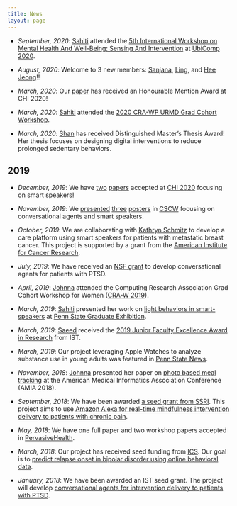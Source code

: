 ```yaml
---
title: News
layout: page
---
```


* _September, 2020_: [Sahiti](https://sahitikunchay.github.io/) attended the [5th International Workshop on Mental Health And Well-Being: Sensing And Intervention](https://ubicomp-mental-health.github.io) at [UbiComp 2020](https://ubicomp.org/ubicomp2020).

* _August, 2020_: Welcome to 3 new members: [Sanjana](https://sm7gc.github.io), [Ling](https://lingqiu3.github.io/portfolio), and [Hee Jeong](https://heejeong-han.github.io)!!

* _March, 2020_: Our [paper](https://saeedabdullah.com/files/pubs/customization-privacy-smartspeaker-CHI-2020.pdf) has received an Honourable Mention Award at CHI 2020!

* _March, 2020_: [Sahiti](https://sahitikunchay.github.io/) attended the [2020 CRA-WP URMD Grad Cohort Workshop](https://cra.org/cra-wp/grad-cohort-for-urmd/).

* _March, 2020_: [Shan](https://shanwang61.github.io/) has received Distinguished Master’s Thesis Award! Her thesis focuses on designing digital interventions to reduce prolonged sedentary behaviors.

2019
----

* _December, 2019_: We have [two](https://saeedabdullah.com/files/pubs/customization-privacy-smartspeaker-CHI-2020.pdf) [papers](https://saeedabdullah.com/files/pubs/public-speaking-smartspeaker-CHI-2020.pdf) accepted at [CHI 2020](https://chi2020.acm.org/) focusing on smart speakers!

* _November, 2019_: We [presented](https://saeedabdullah.com/files/pubs/dhh-smartspeaker-cscw-2019.pdf) [three](https://saeedabdullah.com/files/pubs/light-smartspeaker-cscw-2019.pdf) [posters](https://saeedabdullah.com/files/pubs/backchanneling-alexa-cscw-2019.pdf) in [CSCW](https://cscw.acm.org/2019/) focusing on conversational agents and smart speakers.

* _October, 2019_: We are collaborating with [Kathryn Schmitz](https://cancer.psu.edu/researchers/individual/-/researcher/5B6500F63D5438DBE0540010E056499A/kathryn-schmitz-phd-mph-facsm) to develop a care platform using smart speakers for patients with metastatic breast cancer. This project is supported by a grant from the [American Institute for Cancer Research](https://www.aicr.org/).

* _July, 2019_: We have received an [NSF grant](https://www.nsf.gov/awardsearch/showAward?AWD_ID=1850287) to develop conversational agents for patients with PTSD.

* _April, 2019_: [Johnna](https://johnnablair.weebly.com/) attended the Computing Research Association Grad Cohort Workshop for Women ([CRA-W 2019](https://cra.org/cra-w/events/grad-cohort-2019/)).

* _March, 2019_: [Sahiti](https://sahitikunchay.github.io/) presented her work on [light behaviors in smart-speakers](/files/2019/poster-sahiti-grad-exhibition-2019-03-22.pdf) at [Penn State Graduate Exhibition](http://gradschool.psu.edu/exhibition/).

* _March, 2019_: [Saeed](https://saeedabdullah.com) received the [2019 Junior Faculty Excellence Award in Research](https://news.psu.edu/story/567207/2019/04/03/faculty-and-staff-recognized-annual-ist-awards-reception) from IST.

* _March, 2019_: Our project leveraging Apple Watches to analyze substance use in young adults was featured in [Penn State News](https://news.psu.edu/story/562939/2019/03/13/research/close-watch-ist-seed-grant-funds-study-assess-and-predict-substance).

* _November, 2018_: [Johnna](https://johnnablair.weebly.com/) presented her paper on [photo based meal tracking](/files/pubs/johnna-onenote-amia-2018-12-05.pdf) at the American Medical Informatics Association Conference (AMIA 2018).

* _September, 2018_: We have been awarded [a seed grant from SSRI](http://www.ssri.psu.edu/news/2798/seed-grants-support-opioid-research-announced). This project aims to use [Amazon Alexa for real-time mindfulness intervention delivery to patients with chronic pain](/projects/ca-chronic-pain).

* _May, 2018_: We have one full paper and two workshop papers accepted in [PervasiveHealth](http://pervasivehealth.org/).

* _March, 2018_: Our project has received seed funding from [ICS](https://ics.psu.edu/). Our goal is to [predict relapse onset in bipolar disorder using online behavioral data](/projects/bd-prediction.html).

* _January, 2018_: We have been awarded an IST seed grant. The project will develop [conversational agents for intervention delivery to patients with PTSD](/projects/ca-ptsd.html).
